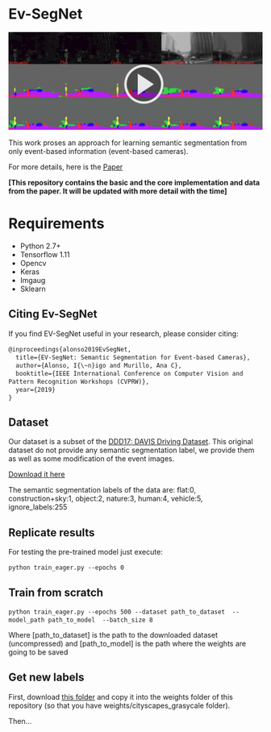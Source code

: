 # Ev-SegNet

[![Ev-SegNet](utils/image.png)](https://youtu.be/YQXBjWUSiaA)

This work proses an approach for learning semantic segmentation from only event-based information (event-based cameras).

For more details, here is the [Paper](https://drive.google.com/file/d/1eTX6GXy5qP9I4PWdD4MkRRbEtfg65XCr/view?usp=sharing)

**[This repository contains the basic and the core implementation and data from the paper. It will be updated with more detail with the time]**

# Requirements
* Python 2.7+
* Tensorflow 1.11
* Opencv
* Keras
* Imgaug
* Sklearn


## Citing Ev-SegNet 

If you find EV-SegNet useful in your research, please consider citing:
``` 
@inproceedings{alonso2019EvSegNet,
  title={EV-SegNet: Semantic Segmentation for Event-based Cameras},
  author={Alonso, I{\~n}igo and Murillo, Ana C},
  booktitle={IEEE International Conference on Computer Vision and Pattern Recognition Workshops (CVPRW)},
  year={2019}
}
```

## Dataset
Our dataset is a subset of the [DDD17: DAVIS Driving Dataset](http://sensors.ini.uzh.ch/news_page/DDD17.html). This original dataset do not provide any semantic segmentation label, we provide them as well as some modification of the event images.


[Download it here](https://drive.google.com/open?id=1Ug6iZc7WYQWCklxwcemCeyw3CPyuuxJf)

The semantic segmentation labels of the data are:
flat:0, construction+sky:1, object:2,  nature:3,  human:4, vehicle:5, ignore_labels:255


## Replicate results
For testing the pre-trained model just execute:
```
python train_eager.py --epochs 0
```

## Train from scratch


```
python train_eager.py --epochs 500 --dataset path_to_dataset  --model_path path_to_model  --batch_size 8
```

Where [path_to_dataset] is the path to the downloaded dataset (uncompressed) and [path_to_model] is the path where the weights are going to be saved

## Get new labels

First, download [this folder](https://drive.google.com/drive/folders/1NjTGAoSCpYw_l89l1BdulJi0B_qIIiin?usp=sharing) and copy it into the weights folder of this repository (so that you have weights/cityscapes_grasycale folder).

Then...
 
